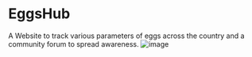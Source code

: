 # EggsHub
A Website to track various parameters of eggs across the country and a community forum to spread awareness.
![image](https://user-images.githubusercontent.com/43958102/134042239-26d0bb7c-f1e4-4f58-97c4-6fdf78cfa132.png)

